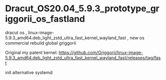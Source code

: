 # Dracut_OS20.04_5.9.3_prototype_griggorii_os_fastland
dracut os , linux-image-5.9.3_amd64.deb_light_zstd_ultra_fast_kernel_wayland_fast , new os commercial rebuild global griggorii

Original my patent kernel: https://github.com/Griggorii/linux-image-5.9.3_amd64.deb_light_zstd_ultra_fast_kernel_wayland_fast/releases/tag/fast

init alternative systemd
